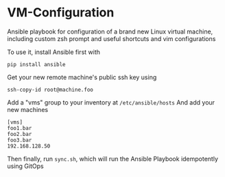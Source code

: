 # VM-Configuration
Ansible playbook for configuration of a brand new Linux virtual machine, including custom zsh prompt and useful shortcuts and vim configurations

To use it, install Ansible first with

```pip install ansible```

Get your new remote machine's public ssh key using

```ssh-copy-id root@machine.foo```

Add a "vms" group to your inventory at
```/etc/ansible/hosts```
And add your new machines

```
[vms]
foo1.bar
foo2.bar
foo3.bar
192.168.128.50
```

Then finally, run ```sync.sh```, which will run the Ansible Playbook idempotently using GitOps
